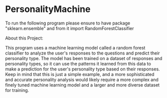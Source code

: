 # PersonalityMachine


To run the following program please ensure to have package "sklearn.ensemble" and from it import RandomForestClassifier


About this Project:

This program uses a machine learning model called a random forest classifier to analyze the user's responses to the questions and predict their personality type. The model has been trained on a dataset of responses and personality types, so it can use the patterns it learned from this data to make a prediction for the user's personality type based on their responses.
Keep in mind that this is just a simple example, and a more sophisticated and accurate personality analysis would likely require a more complex and finely tuned machine learning model and a larger and more diverse dataset for training.
